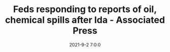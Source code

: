 ---
"title": "Feds responding to reports of oil, chemical spills after Ida - Associated Press"
"date": "2021-9-2 7:0:0"
"feed_name": "GOOGLENEWSDRILLING"
"feed_website": "https://news.google.com/search?q=drilling%2Bincident&hl=en-US&gl=US&ceid=US:en"
"feed_rss": "https://news.google.com/rss/search?q=drilling%2Bincident&hl=en-US&gl=US&ceid=US:en"
"link": "https://apnews.com/article/business-environment-and-nature-oil-spills-b86c00b79c13613e08255384c27008d8"
"file": "_posts/2021-1-1-892b0f17c057e9e20ec39ec050e746d50bd38104.md"
"accident": "1"
"drilling": "0"
"dead": "0"
"injured": "0"
---
